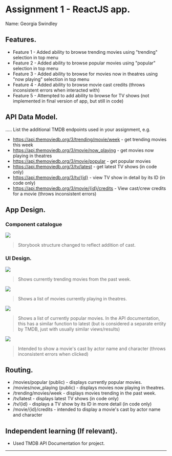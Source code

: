 # Assignment 1 - ReactJS app.

Name: Georgia Swindley

## Features.
 
 + Feature 1 - Added ability to browse trending movies using "trending" selection in top menu
 + Feature 2 - Added ability to browse popular movies using "popular" selection in top menu
 + Feature 3 - Added ability to browse for movies now in theatres using "now playing" selection in top 
 menu
 + Feature 4 - Added ability to browse movie cast credits (throws inconsistent errors when interacted with)
 + Feature 5 - Attempted to add ability to browse for TV shows (not implemented in final version of app, but still in code)

## API Data Model.

..... List the additional TMDB endpoints used in your assignment, e.g.

+ https://api.themoviedb.org/3/trending/movie/week - get trending movies this week 
+ https://api.themoviedb.org/3/movie/now_playing - get movies now playing in theatres 
+ https://api.themoviedb.org/3/movie/popular - get popular movies 
+ https://api.themoviedb.org/3/tv/latest - get latest TV shows (in code only)
+ https://api.themoviedb.org/3/tv/{id} - view TV show in detail by its ID (in code only)
+ https://api.themoviedb.org/3/movie/{id}/credits - View cast/crew credits for a movie (throws inconsistent errors)

## App Design.

### Component catalogue

![][storycast]
>Storybook structure changed to reflect addition of cast. 

### UI Design.

![][trending]
>Shows currently trending movies from the past week. 


![][nowplaying]
>Shows a list of movies currently playing in theatres.


![][popular]
>Shows a list of currently popular movies. In the API documentation, this has a similar function to latest (but is considered a separate entity by TMDB, just with usually similar views/results)

![][moviecast]
>Intended to show a movie's cast by actor name and character (throws inconsistent errors when clicked)

## Routing.

+ /movies/popular (public) - displays currently popular movies.
+ /movies/now_playing (public) - displays movies now playing in theatres.
+ /trending/movies/week - displays movies trending in the past week.
+ /tv/latest - displays latest TV shows (in code only)
+ /tv/{id} - displays a TV show by its ID in more detail (in code only)
+ /movie/{id}/credits - intended to display a movie's cast by actor name and character

## Independent learning (If relevant).

+ Used TMDB API Documentation for project. 

---------------------------------

[model]: ./data.jpg
[trending]: ./public/trending.png
[nowplaying]: ./public/nowplaying.png
[popular]: ./public/popular.png
[moviecast]: ./public/moviecast.png
[storycast]: ./public/storycast.png